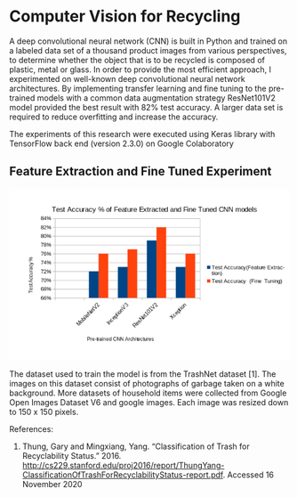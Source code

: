 # Computer Vision for Recycling

A deep convolutional neural network (CNN) is built in Python and trained on a labeled data set
of a thousand product images from various perspectives, to determine whether the object that is to be
recycled is composed of plastic, metal or glass. In order to provide the most efficient approach, I
experimented on well-known deep convolutional neural network architectures. By implementing
transfer learning and fine tuning to the pre-trained models with a common data augmentation strategy
ResNet101V2 model provided the best result with 82% test accuracy. A larger data set is required to
reduce overfitting and increase the accuracy.

The experiments of this research were executed using Keras library with TensorFlow back end
(version 2.3.0) on Google Colaboratory

## Feature Extraction and Fine Tuned Experiment 

![alt text](https://github.com/pratimakandel/CV_Recycling/blob/master/chart.png/?raw=true)

The dataset used to train the model is from the TrashNet dataset [1]. The images on this dataset consist of photographs of garbage taken on a white
background. More datasets of household items were collected from  Google Open Images Dataset V6 and google images. Each image was resized down to 150 x 150 pixels.

References:

1. Thung, Gary and Mingxiang, Yang. “Classification of Trash for Recyclability Status.” 2016.
http://cs229.stanford.edu/proj2016/report/ThungYang-ClassificationOfTrashForRecyclabilityStatus-report.pdf​ .
Accessed 16 November 2020
